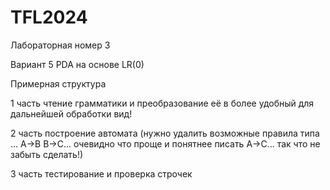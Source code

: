 # TFL2024

Лабораторная номер 3 

Вариант 5 PDA на основе LR(0)

Примерная структура

1 часть чтение грамматики и преобразование её в более удобный для дальнейшей обработки вид!

2 часть построение автомата (нужно удалить возможные правила типа ... A->B B->С... очевидно что проще и понятнее писать A->С... так что не забыть сделать!) 

3 часть тестирование и проверка строчек
